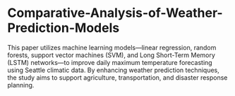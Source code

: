 # Comparative-Analysis-of-Weather-Prediction-Models
This paper utilizes machine learning models—linear regression, random forests, support vector machines (SVM), and Long Short-Term Memory (LSTM) networks—to improve daily maximum temperature forecasting using Seattle climatic data. By enhancing weather prediction techniques, the study aims to support agriculture, transportation, and disaster response planning.
